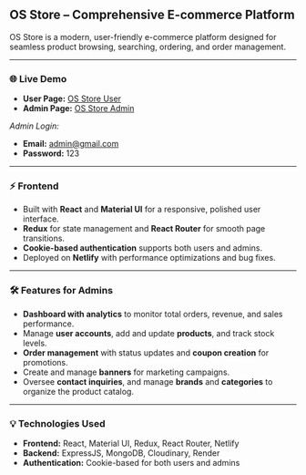 ## OS Store – Comprehensive E-commerce Platform

OS Store is a modern, user-friendly e-commerce platform designed for seamless product browsing, searching, ordering, and order management.

---

### 🌐 **Live Demo**

- **User Page:** [OS Store User](https://os-stores.netlify.app/)
- **Admin Page:** [OS Store Admin](https://os-store-admin.netlify.app/)

_Admin Login:_

- **Email:** admin@gmail.com
- **Password:** 123

---

### ⚡ **Frontend**

- Built with **React** and **Material UI** for a responsive, polished user interface.
- **Redux** for state management and **React Router** for smooth page transitions.
- **Cookie-based authentication** supports both users and admins.
- Deployed on **Netlify** with performance optimizations and bug fixes.

---

### 🛠️ **Features for Admins**

- **Dashboard with analytics** to monitor total orders, revenue, and sales performance.
- Manage **user accounts**, add and update **products**, and track stock levels.
- **Order management** with status updates and **coupon creation** for promotions.
- Create and manage **banners** for marketing campaigns.
- Oversee **contact inquiries**, and manage **brands** and **categories** to organize the product catalog.

---

### 💡 **Technologies Used**

- **Frontend:** React, Material UI, Redux, React Router, Netlify
- **Backend:** ExpressJS, MongoDB, Cloudinary, Render
- **Authentication:** Cookie-based for both users and admins
